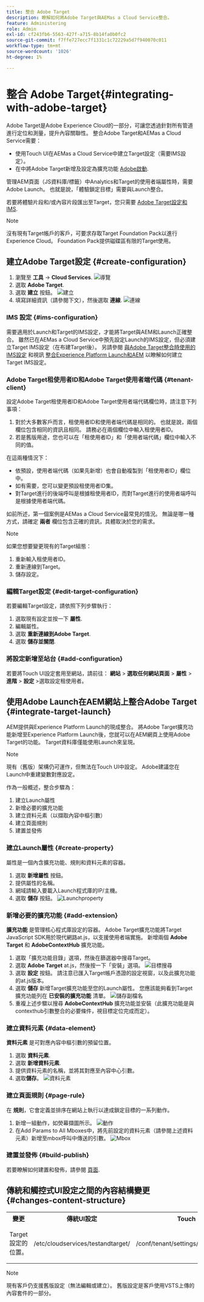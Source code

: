 ```yaml
---
title: 整合 Adobe Target
description: 瞭解如何將Adobe Target與AEMas a Cloud Service整合。
feature: Administering
role: Admin
exl-id: cf243fb6-5563-427f-a715-8b14fa0b0fc2
source-git-commit: f7ffe727ecc7f1331c1c72229a5d7f940070c011
workflow-type: tm+mt
source-wordcount: '1026'
ht-degree: 1%

---
```


# 整合 Adobe Target{#integrating-with-adobe-target}

Adobe Target是Adobe Experience Cloud的一部分，可讓您透過針對所有管道進行定位和測量，提升內容關聯性。 整合Adobe Target和AEMas a Cloud Service需要：

* 使用Touch UI在AEMas a Cloud Service中建立Target設定（需要IMS設定）。
* 在中將Adobe Target新增及設定為擴充功能 [Adobe啟動](https://experienceleague.adobe.com/docs/experience-platform/tags/get-started/quick-start.html).

管理AEM頁面（JS資料庫/標籤）中Analytics和Target的使用者端屬性時，需要Adobe Launch。 也就是說，「體驗鎖定目標」需要與Launch整合。

若要將體驗片段和/或內容片段匯出至Target，您只需要 [Adobe Target設定和IMS](/help/sites-cloud/integrating/integration-adobe-target-ims.md).

>[!NOTE]
>
>沒有現有Target帳戶的客戶，可要求存取Target Foundation Pack以進行Experience Cloud。 Foundation Pack提供磁碟區有限的Target使用。

## 建立Adobe Target設定 {#create-configuration}

1. 瀏覽至 **工具** → **Cloud Services**.
   ![導覽](assets/cloudservice1.png "導覽")
2. 選取 **Adobe Target**.
3. 選取 **建立** 按鈕。
   ![建立](assets/tenant1.png "建立")
4. 填寫詳細資訊（請參閱下文），然後選取 **連線**.
   ![連線](assets/open_screen1.png "連線")

### IMS 設定 {#ims-configuration}

需要適用於Launch和Target的IMS設定，才能將Target與AEM和Launch正確整合。 雖然已在AEMas a Cloud Service中預先設定Launch的IMS設定，但必須建立Target IMS設定（在布建Target後）。 另請參閱 [與Adobe Target整合時使用的IMS設定](/help/sites-cloud/integrating/integration-adobe-target-ims.md) 和視訊 [整合Experience Platform Launch和AEM](https://experienceleague.adobe.com/docs/experience-manager-learn/sites/integrations/experience-platform-data-collection-tags/overview.html) 以瞭解如何建立Target IMS設定。

### Adobe Target租使用者ID和Adobe Target使用者端代碼 {#tenant-client}

設定Adobe Target租使用者ID和Adobe Target使用者端代碼欄位時，請注意下列事項：

1. 對於大多數客戶而言，租使用者ID和使用者端代碼是相同的。 也就是說，兩個欄位包含相同的資訊且相同。 請務必在兩個欄位中輸入租使用者ID。
2. 若是舊版用途，您也可以在「租使用者ID」和「使用者端代碼」欄位中輸入不同的值。

在這兩種情況下：

* 依預設，使用者端代碼（如果先新增）也會自動複製到「租使用者ID」欄位中。
* 如有需要，您可以變更預設租使用者ID集。
* 對Target進行的後端呼叫是根據租使用者ID，而對Target進行的使用者端呼叫是根據使用者端代碼。

如前所述，第一個案例是AEMas a Cloud Service最常見的情況。 無論是哪一種方式，請確定 **兩者** 欄位包含正確的資訊，具體取決於您的需求。

>[!NOTE]
>
> 如果您想要變更現有的Target組態：
>
> 1. 重新輸入租使用者ID。
> 2. 重新連線到Target。
> 3. 儲存設定。

### 編輯Target設定 {#edit-target-configuration}

若要編輯Target設定，請依照下列步驟執行：

1. 選取現有設定並按一下 **屬性**.
2. 編輯屬性。
3. 選取 **重新連線到Adobe Target**.
4. 選取 **儲存並關閉**.

### 將設定新增至站台 {#add-configuration}

若要將Touch UI設定套用至網站，請前往： **網站** > **選取任何網站頁面** > **屬性** > **進階** > **設定** >選取設定租使用者。

## 使用Adobe Launch在AEM網站上整合Adobe Target {#integrate-target-launch}

AEM提供與Experience Platform Launch的現成整合。 將Adobe Target擴充功能新增至Experience Platform Launch後，您就可以在AEM網頁上使用Adobe Target的功能。 Target資料庫僅能使用Launch來呈現。

>[!NOTE]
>
>現有（舊版）架構仍可運作，但無法在Touch UI中設定。 Adobe建議您在Launch中重建變數對應設定。

作為一般概述，整合步驟為：

1. 建立Launch屬性
2. 新增必要的擴充功能
3. 建立資料元素（以擷取內容中樞引數）
4. 建立頁面規則
5. 建置並發佈

### 建立Launch屬性 {#create-property}

屬性是一個內含擴充功能、規則和資料元素的容器。

1. 選取 **新增屬性** 按鈕。
2. 提供屬性的名稱。
3. 網域請輸入要載入Launch程式庫的IP/主機。
4. 選取 **儲存** 按鈕。
   ![Launchproperty](assets/properties_newproperty1.png "Launchproperty")

### 新增必要的擴充功能 {#add-extension}

**擴充功能** 是管理核心程式庫設定的容器。 Adobe Target擴充功能將Target JavaScript SDK用於現代網路at.js，以支援使用者端實施。 新增兩個 **Adobe Target** 和 **AdobeContextHub** 擴充功能。

1. 選取「擴充功能目錄」選項，然後在篩選器中搜尋Target。
2. 選取 **Adobe Target** at.js，然後按一下「安裝」選項。
   ![目標搜尋](assets/search_ext1.png "目標搜尋")
3. 選取 **設定** 按鈕。 請注意已匯入Target帳戶憑證的設定視窗，以及此擴充功能的at.js版本。
4. 選取 **儲存** 新增Target擴充功能至您的Launch屬性。 您應該能夠看到Target擴充功能列在 **已安裝的擴充功能** 清單。
   ![儲存副檔名](assets/configure_extension1.png "儲存副檔名")
5. 重複上述步驟以搜尋 **AdobeContextHub** 擴充功能並安裝（此擴充功能是與contexthub引數整合的必要條件，視目標定位完成而定）。

### 建立資料元素 {#data-element}

**資料元素** 是可對應內容中樞引數的預留位置。

1. 選取 **資料元素**.
2. 選取 **新增資料元素**.
3. 提供資料元素的名稱，並將其對應至內容中心引數。
4. 選取&#x200B;**儲存**。
   ![資料元素](assets/data_elem1.png "資料元素")

### 建立頁面規則 {#page-rule}

在 **規則**，它會定義並排序在網站上執行以達成鎖定目標的一系列動作。

1. 新增一組動作，如熒幕擷圖所示。
   ![動作](assets/rules1.png "動作")
2. 在Add Params to All Mboxes中，將先前設定的資料元素（請參閱上述資料元素）新增至mbox呼叫中傳送的引數。
   ![Mbox](assets/map_data1.png "動作")

### 建置並發佈 {#build-publish}

若要瞭解如何建置和發佈，請參閱 [頁面](https://experienceleague.adobe.com/docs/experience-manager-learn/aem-target-tutorial/aem-target-implementation/using-launch-adobe-io.html).

## 傳統和觸控式UI設定之間的內容結構變更 {#changes-content-structure}

<table style="table-layout:auto">
  <tr>
    <th>變更</th>
    <th>傳統UI設定</th>
    <th>Touch UI設定</th>
    <th>結果</th>
  </tr>
  <tr>
    <td>Target設定的位置。</td>
    <td>/etc/cloudservices/testandtarget/</td>
    <td>/conf/tenant/settings/cloudconfigs/target/</td>
    <td> 之前，多個設定位於/etc/cloudservices/testandtarget下，但現在單一設定位於租使用者下。</td>
  </tr>
</table>

>[!NOTE]
>
>現有客戶仍支援舊版設定（無法編輯或建立）。 舊版設定是客戶使用VSTS上傳的內容套件的一部分。
